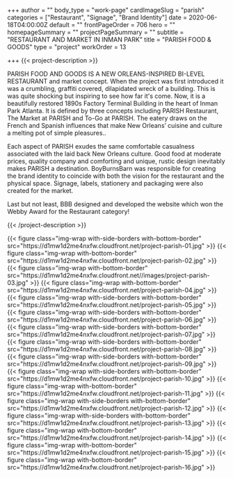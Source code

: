 +++
author = ""
body_type = "work-page"
cardImageSlug = "parish"
categories = ["Restaurant", "Signage", "Brand Identity"]
date = 2020-06-18T04:00:00Z
default = ""
frontPageOrder = 706
hero = ""
homepageSummary = ""
projectPageSummary = ""
subtitle = "RESTAURANT AND MARKET IN INMAN PARK"
title = "PARISH FOOD & GOODS"
type = "project"
workOrder = 13

+++
{{< project-description >}} <p>PARISH FOOD AND GOODS IS A NEW ORLEANS-INSPIRED BI-LEVEL RESTAURANT and market concept. When the project was first introduced it was a crumbling, graffiti covered, dilapidated wreck of a building. This is was quite shocking but inspiring to see how far it's come. Now, it is a beautifully restored 1890s Factory Terminal Building in the heart of Inman Park Atlanta. It is defined by three concepts including PARISH Restaurant, The Market at PARISH and To-Go at PARISH. The eatery draws on the French and Spanish influences that make New Orleans’ cuisine and culture a melting pot of simple pleasures..</p> <p>Each aspect of PARISH exudes the same comfortable casualness associated with the laid back New Orleans culture. Good food at moderate prices, quality company and comforting and unique, rustic design inevitably makes PARISH a destination. BoyBurnsBarn was responsible for creating the brand identity to coincide with both the vision for the restaurant and the physical space. Signage, labels, stationery and packaging were also created for the market.</p><p> Last but not least, BBB designed and developed the website which won the Webby Award for the Restaurant category!</p>{{< /project-description >}}

<div class="project-item">
{{< figure class="img-wrap with-side-borders with-bottom-border" src="https://d1mw1d2me4nxfw.cloudfront.net/project-parish-01.jpg" >}}
{{< figure class="img-wrap with-bottom-border" src="https://d1mw1d2me4nxfw.cloudfront.net/project-parish-02.jpg" >}}
{{< figure class="img-wrap with-bottom-border" src="https://d1mw1d2me4nxfw.cloudfront.net//images/project-parish-03.jpg" >}}
{{< figure class="img-wrap with-bottom-border" src="https://d1mw1d2me4nxfw.cloudfront.net/project-parish-04.jpg" >}}
{{< figure class="img-wrap with-side-borders with-bottom-border" src="https://d1mw1d2me4nxfw.cloudfront.net/project-parish-05.jpg" >}}
{{< figure class="img-wrap with-side-borders with-bottom-border" src="https://d1mw1d2me4nxfw.cloudfront.net/project-parish-06.jpg" >}}
{{< figure class="img-wrap with-side-borders with-bottom-border" src="https://d1mw1d2me4nxfw.cloudfront.net/project-parish-07.jpg" >}}
{{< figure class="img-wrap with-side-borders with-bottom-border" src="https://d1mw1d2me4nxfw.cloudfront.net/project-parish-08.jpg" >}}
{{< figure class="img-wrap with-side-borders with-bottom-border" src="https://d1mw1d2me4nxfw.cloudfront.net/project-parish-09.jpg" >}}
{{< figure class="img-wrap with-side-borders with-bottom-border" src="https://d1mw1d2me4nxfw.cloudfront.net/project-parish-10.jpg" >}}
{{< figure class="img-wrap with-bottom-border" src="https://d1mw1d2me4nxfw.cloudfront.net/project-parish-11.jpg" >}}
{{< figure class="img-wrap with-side-borders with-bottom-border" src="https://d1mw1d2me4nxfw.cloudfront.net/project-parish-12.jpg" >}}
{{< figure class="img-wrap with-side-borders with-bottom-border" src="https://d1mw1d2me4nxfw.cloudfront.net/project-parish-13.jpg" >}}
{{< figure class="img-wrap with-bottom-border" src="https://d1mw1d2me4nxfw.cloudfront.net/project-parish-14.jpg" >}}
{{< figure class="img-wrap with-bottom-border" src="https://d1mw1d2me4nxfw.cloudfront.net/project-parish-15.jpg" >}}
{{< figure class="img-wrap with-bottom-border" src="https://d1mw1d2me4nxfw.cloudfront.net/project-parish-16.jpg" >}}
</div>